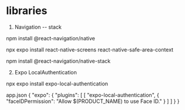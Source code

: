 # libraries


1) Navigation -- stack

npm install @react-navigation/native

npx expo install react-native-screens react-native-safe-area-context

npm install @react-navigation/native-stack

2) Expo LocalAuthentication

npx expo install expo-local-authentication

app.json
{
  "expo": {
    "plugins": [
      [
        "expo-local-authentication",
        {
          "faceIDPermission": "Allow $(PRODUCT_NAME) to use Face ID."
        }
      ]
    ]
  }
}
